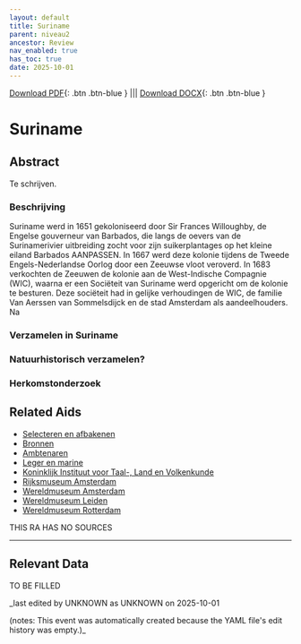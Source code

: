 ```yaml
---
layout: default
title: Suriname
parent: niveau2
ancestor: Review
nav_enabled: true
has_toc: true
date: 2025-10-01
--- 
```



[Download PDF](https://raw.githubusercontent.com/colonial-heritage/research-guides-dev/refs/heads/main/EXPORTS/review/PDF/niveau2/Dutch/Suriname.pdf){: .btn .btn-blue } |||    [Download DOCX](https://raw.githubusercontent.com/colonial-heritage/research-guides-dev/refs/heads/main/EXPORTS/review/DOCX/niveau2/Dutch/Suriname.docx){: .btn .btn-blue }


# Suriname


## Abstract

Te schrijven.

### Beschrijving

Suriname werd in 1651 gekoloniseerd door Sir Frances Willoughby, de Engelse gouverneur van Barbados, die langs de oevers van de Surinamerivier uitbreiding zocht voor zijn suikerplantages op het kleine eiland Barbados AANPASSEN. In 1667 werd deze kolonie tijdens de Tweede Engels-Nederlandse Oorlog door een Zeeuwse vloot veroverd. In 1683 verkochten de Zeeuwen de kolonie aan de West-Indische Compagnie (WIC), waarna er een Sociëteit van Suriname werd opgericht om de kolonie te besturen. Deze sociëteit had in gelijke verhoudingen de WIC, de familie Van Aerssen van Sommelsdijck en de stad Amsterdam als aandeelhouders. Na

### Verzamelen in Suriname


### Natuurhistorisch verzamelen?

### Herkomstonderzoek


## Related Aids

 - [Selecteren en afbakenen](niveau1/Dutch/SelectAndDelineate_20240425.yml)  
 - [Bronnen](niveau1/Dutch/Sources_20240425.yml)  
 - [Ambtenaren](niveau2/Dutch/CivilServants_20240320.yml)  
 - [Leger en marine](niveau2/Dutch/MilitaryAndNavy_20240326.yml)  
 - [Koninklijk Instituut voor Taal-, Land en Volkenkunde](niveau3/Dutch/KITLV_20240704.yml)  
 - [Rijksmuseum Amsterdam](niveau3/Dutch/RijksmuseumAmsterdam_20241006.yml)  
 - [Wereldmuseum Amsterdam](niveau3/Dutch/WMAmsterdam_20240711.yml)  
 - [Wereldmuseum Leiden](niveau3/Dutch/WMLeiden_20240327.yml)  
 - [Wereldmuseum Rotterdam](niveau3/Dutch/WMRotterdam_20240822.yml)  

THIS RA HAS NO SOURCES

---
## Relevant Data 
TO BE FILLED

_last edited by UNKNOWN as UNKNOWN on 2025-10-01

(notes: This event was automatically created because the YAML file's edit history was empty.)_
        